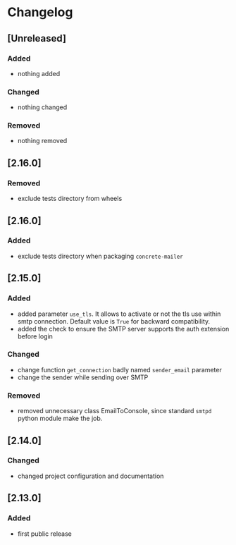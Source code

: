 # Changelog

## [Unreleased]

### Added

- nothing added

### Changed

- nothing changed

### Removed

- nothing removed

## [2.16.0]

### Removed

- exclude tests directory from wheels

## [2.16.0]

### Added

- exclude tests directory when packaging `concrete-mailer`

## [2.15.0]

### Added

- added parameter `use_tls`. It allows to activate or not the tls use within smtp connection. Default value is `True` for backward compatibility.
- added the check to ensure the SMTP server supports the auth extension before login

### Changed

- change function `get_connection` badly named `sender_email` parameter
- change the sender while sending over SMTP

### Removed

- removed unnecessary class EmailToConsole, since standard `smtpd` python module make the job.

## [2.14.0]

### Changed

- changed project configuration and documentation

## [2.13.0]

### Added

- first public release
